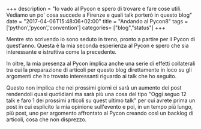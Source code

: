 +++
description = "Io vado al Pycon e spero di trovare e fare cose utili. Vediamo un po' cosa succede a Firenze e quali talk porterò in questo blog"
date = "2017-04-06T15:48:06+02:00"
title = "Andando al Pycon8"
tags = ['python','pycon','convention']
categories= ["blog","status"]
+++

Mentre sto scrivendo io sono seduto in treno, pronto a partire per il Pycon di quest'anno.
Questa è la mia seconda esperienza al Pycon e spero che sia interessante e istruttiva come la precedente.

In oltre, la mia presenza al Pycon implica anche una serie di effetti collaterali tra cui la preparazione di articoli per questo blog direttamente in loco su gli argomenti che ho trovato interessanti riguardo ai talk che ho seguito.

<!--more-->

Questo non implica che nei prossimi giorni ci sarà un aumento dei post rendendoli quasi quotidiani ma sarà più una cosa del tipo "Oggi seguo 12 talk e faro 1 dei prossimi articoli su quest ultimo talk" per cui avrete prima un post in cui esplicito la mia opinione sull'evento e poi, in un tempo più lungo, più post, uno per argomento affrontato al Pycon creando così un backlog di articoli, cosa che non disprezzo.
